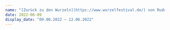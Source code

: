 ```yaml
---
name: "[Zurück zu den Wurzeln](https://www.wurzelfestival.de/) von Rudolf de Weddinghe"
date: 2022-06-09
display_date: "09.06.2022 – 12.06.2022"
---
```

